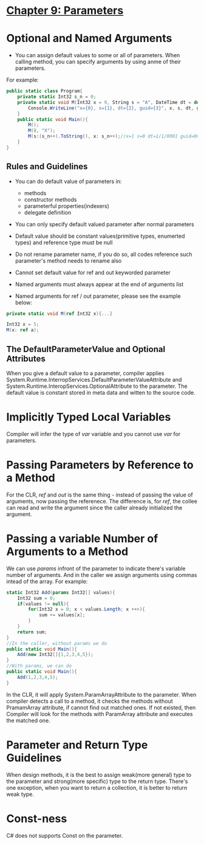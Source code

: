 # <u>Chapter 9: Parameters</u>

# Optional and Named Arguments
* You can assign default values to some or all of parameters. When calling method, you can specify arguments by using anme of their parameters.

For example:
```C#
public static class Program{
    private static Int32 s_n = 0;
    private static void M(Int32 x = 9, String s = "A", DateTime dt = default(DateTime), Guid guid = new Guid())){
        Console.WriteLine("x={0}, s={1}, dt={2}, guid={3}", x, s, dt, guid);
    }
    public static void Main(){
        M();
        M(8, "X");
        M(s:(s_n++).ToString(), x: s_n++);//x=1 s=0 dt=1/1/0001 guid=00000000-0000-0000-0000-000000000000
    }
}
```

## Rules and Guidelines
* You can do default value of parameters in:
    * methods
    * constructor methods
    * parameterful properties(indexers)
    * delegate definition

* You can only specify default valued parameter after normal parameters
* Default value should be constant values(primitive types, enumerted types) and reference type must be null
* Do not rename parameter name, if you do so, all codes reference such parameter's method needs to rename also
* Cannot set default value for ref and out keyworded parameter
* Named arguments must always appear at the end of arguments list
* Named arguments for ref / out parameter, please see the example below:

```c#
private static void M(ref Int32 x){...}

Int32 x = 5;
M(x: ref a);
```
## The DefaultParameterValue and Optional Attributes
When you give a default value to a parameter, compiler applies System.Runtime.InterropServices.DefaultParameterValueAttribute and System.Runtime.InteropServices.OptionalAttribute to the parameter. The default value is constant stored in meta data and witten to the source code.
# Implicitly Typed Local Variables
Compiler will infer the type of *var* variable and you cannot use *var* for parameters.
# Passing Parameters by Reference to a Method
For the CLR, *ref* and *out* is the same thing - instead of passing the value of arguments, now passing the referenece. The difference is, for *ref*, the collee can read and write the argument since the caller already initialized the argument. 


# Passing a variable Number of Arguments to a Method
We can use *params* infront of the parameter to indicate there's variable number of arguments. And in the caller we assign arguments using commas intead of the array.
For example:
```c#
static Int32 Add(params Int32[] values){
    Int32 sum = 0;
    if(values != null){
        for(Int32 x = 0; x < values.Length; x ++>){
            sum += values[x];
        }
    }
    return sum;
}
//In the caller, without params we do
public static void Main(){
    Add(new Int32[]{1,2,3,4,5});
}
//With params, we can do
public static void Main(){
    Add(1,2,3,4,5);
}
```
In the CLR, it will apply System.ParamArrayAttribute to the parameter. When compiler detects a call to a method, it checks the methods without PramamArray attribute, if cannot find out matched ones. If not existed, then Compiler will look for the methods with ParamArray attribute and executes the matched one.
# Parameter and Return Type Guidelines
When design methods, it is the best to assign weak(more general) type to the parameter and strong(more specific) type to the return type. There's one exception, when you want to return a collection, it is better to return weak type.
# Const-ness
C# does not supports Const on the parameter.